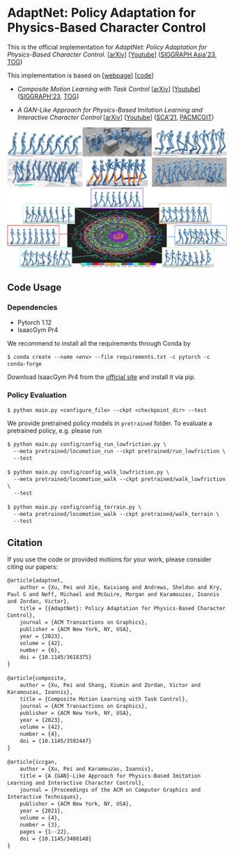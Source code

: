 # AdaptNet: Policy Adaptation for Physics-Based Character Control

This is the official implementation for _*AdaptNet: Policy Adaptation for Physics-Based Character Control*_. 
[[arXiv](http://arxiv.org/abs/2310.00239)]
[[Youtube](https://youtu.be/WxmJSCNFb28)]
([SIGGRAPH Asia'23](https://asia.siggraph.org/2023/presentation/?id=papers_543&sess=sess120), [TOG](https://dl.acm.org/doi/10.1145/3618375))

This implementation is based on 
[[webpage](https://pei-xu.github.io/CompositeMotion)]
[[code](https://github.com/xupei0610/CompositeMotion)]

- _*Composite Motion Learning with Task Control*_
[[arXiv](https://arxiv.org/abs/2305.03286)]
[[Youtube](https://youtu.be/mcRAxwoTh3E)]
([SIGGRAPH'23](https://s2023.siggraph.org/presentation/?id=papers_763&sess=sess118), [TOG](https://dl.acm.org/doi/abs/10.1145/3592447))

- _*A GAN-Like Approach for Physics-Based Imitation Learning and Interactive Character Control*_
[[arXiv](https://arxiv.org/abs/2105.10066)]
[[Youtube](https://www.youtube.com/watch?v=VHMyvDD3B_o)]
([SCA'21](https://www.youtube.com/watch?v=vPzpCarkm74), [PACMCGIT](https://dl.acm.org/doi/abs/10.1145/3480148))


![](doc/teaser_gallery.png)
![](doc/teaser_latent.png)

## Code Usage

### Dependencies
- Pytorch 1.12
- IsaacGym Pr4

We recommend to install all the requirements through Conda by

    $ conda create --name <env> --file requirements.txt -c pytorch -c conda-forge

Download IsaacGym Pr4 from the [official site](https://developer.nvidia.com/isaac-gym) and install it via pip.


### Policy Evaluation

    $ python main.py <configure_file> --ckpt <checkpoint_dir> --test

We provide pretrained policy models in `pretrained` folder. To evaluate a pretrained policy, e.g. please run

    $ python main.py config/config_run_lowfriction.py \
      --meta pretrained/locomotion_run --ckpt pretrained/run_lowfriction \
      --test

    $ python main.py config/config_walk_lowfriction.py \
      --meta pretrained/locomotion_walk --ckpt pretrained/walk_lowfriction \
      --test

    $ python main.py config/config_terrain.py \
      --meta pretrained/locomotion_walk --ckpt pretrained/walk_terrain \
      --test
    
## Citation

If you use the code or provided motions for your work, please consider citing our papers:

    @article{adaptnet,
        author = {Xu, Pei and Xie, Kaixiang and Andrews, Sheldon and Kry, Paul G and Neff, Michael and McGuire, Morgan and Karamouzas, Ioannis and Zordan, Victor},
        title = {{AdaptNet}: Policy Adaptation for Physics-Based Character Control},
        journal = {ACM Transactions on Graphics},
        publisher = {ACM New York, NY, USA},
        year = {2023},
        volume = {42},
        number = {6},
        doi = {10.1145/3618375}
    }

    @article{composite,
        author = {Xu, Pei and Shang, Xiumin and Zordan, Victor and Karamouzas, Ioannis},
        title = {Composite Motion Learning with Task Control},
        journal = {ACM Transactions on Graphics},
        publisher = {ACM New York, NY, USA},
        year = {2023},
        volume = {42},
        number = {4},
        doi = {10.1145/3592447}
    }

    @article{iccgan,
        author = {Xu, Pei and Karamouzas, Ioannis},
        title = {A {GAN}-Like Approach for Physics-Based Imitation Learning and Interactive Character Control},
        journal = {Proceedings of the ACM on Computer Graphics and Interactive Techniques},
        publisher = {ACM New York, NY, USA},
        year = {2021},
        volume = {4},
        number = {3},
        pages = {1--22},
        doi = {10.1145/3480148}
    }
    
